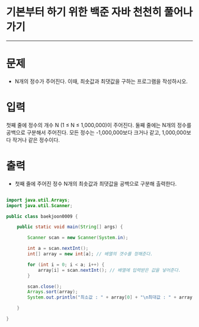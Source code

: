 # 기본부터 하기 위한 백준 자바 천천히 풀어나가기
--------------------------------------------

# 문제
 - N개의 정수가 주어진다. 이때, 최솟값과 최댓값을 구하는 프로그램을 작성하시오.
 
# 입력
 첫째 줄에 정수의 개수 N (1 ≤ N ≤ 1,000,000)이 주어진다. 둘째 줄에는 N개의 정수를 공백으로 구분해서 주어진다. 모든 정수는 -1,000,000보다 크거나 같고, 1,000,000보다 작거나 같은 정수이다.

# 출력
 - 첫째 줄에 주어진 정수 N개의 최솟값과 최댓값을 공백으로 구분해 출력한다.
 
 
~~~java

import java.util.Arrays;
import java.util.Scanner;

public class baekjoon0009 {

	public static void main(String[] args) {

		Scanner scan = new Scanner(System.in);

		int a = scan.nextInt();
		int[] array = new int[a]; // 배열의 갯수를 정해준다.

		for (int i = 0; i < a; i++) {
			array[i] = scan.nextInt(); // 배열에 입력받은 값을 넣어준다.
		}

		scan.close();
		Arrays.sort(array);
		System.out.println("최소값 : " + array[0] + "\n최대값 : " + array[a - 1]);

	}

}
~~~